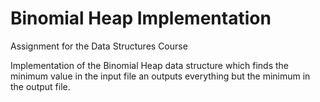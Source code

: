 # Binomial Heap Implementation

Assignment for the Data Structures Course

Implementation of the Binomial Heap data structure which finds the minimum value in the input file an outputs everything but the minimum in the output file.
